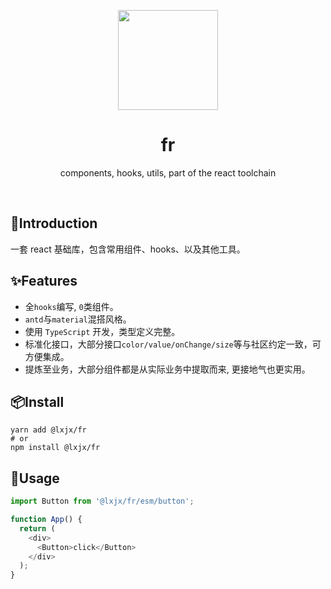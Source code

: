 <p align="center">
    <img src="https://gitee.com/llixianjie/docs/raw/master/fr/logo.png" width="160" align="center" />
</p>

<h1 align="center">fr</h1>
<p align="center">components, hooks, utils, part of the react toolchain</p>

<br>

## 🎉Introduction

一套 react 基础库，包含常用组件、hooks、以及其他工具。

## ✨Features

* 全`hooks`编写, `0`类组件。
* `antd`与`material`混搭风格。
* 使用 `TypeScript` 开发，类型定义完整。
* 标准化接口，大部分接口`color/value/onChange/size`等与社区约定一致，可方便集成。
* 提炼至业务，大部分组件都是从实际业务中提取而来, 更接地气也更实用。


## 📦Install

```shell
yarn add @lxjx/fr
# or
npm install @lxjx/fr
```

## 🍭Usage

```js
import Button from '@lxjx/fr/esm/button';

function App() {
  return (
    <div>
      <Button>click</Button>
    </div>
  );
}
```

